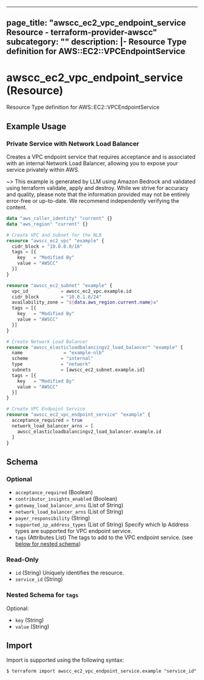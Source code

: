 
---
page_title: "awscc_ec2_vpc_endpoint_service Resource - terraform-provider-awscc"
subcategory: ""
description: |-
  Resource Type definition for AWS::EC2::VPCEndpointService
---

# awscc_ec2_vpc_endpoint_service (Resource)

Resource Type definition for AWS::EC2::VPCEndpointService

## Example Usage

### Private Service with Network Load Balancer

Creates a VPC endpoint service that requires acceptance and is associated with an internal Network Load Balancer, allowing you to expose your service privately within AWS.

~> This example is generated by LLM using Amazon Bedrock and validated using terraform validate, apply and destroy. While we strive for accuracy and quality, please note that the information provided may not be entirely error-free or up-to-date. We recommend independently verifying the content.

```terraform
data "aws_caller_identity" "current" {}
data "aws_region" "current" {}

# Create VPC and Subnet for the NLB
resource "awscc_ec2_vpc" "example" {
  cidr_block = "10.0.0.0/16"
  tags = [{
    key   = "Modified By"
    value = "AWSCC"
  }]
}

resource "awscc_ec2_subnet" "example" {
  vpc_id            = awscc_ec2_vpc.example.id
  cidr_block        = "10.0.1.0/24"
  availability_zone = "${data.aws_region.current.name}a"
  tags = [{
    key   = "Modified By"
    value = "AWSCC"
  }]
}

# Create Network Load Balancer
resource "awscc_elasticloadbalancingv2_load_balancer" "example" {
  name               = "example-nlb"
  scheme            = "internal"
  type              = "network"
  subnets           = [awscc_ec2_subnet.example.id]
  tags = [{
    key   = "Modified By"
    value = "AWSCC"
  }]
}

# Create VPC Endpoint Service
resource "awscc_ec2_vpc_endpoint_service" "example" {
  acceptance_required = true
  network_load_balancer_arns = [
    awscc_elasticloadbalancingv2_load_balancer.example.id
  ]
}
```

<!-- schema generated by tfplugindocs -->
## Schema

### Optional

- `acceptance_required` (Boolean)
- `contributor_insights_enabled` (Boolean)
- `gateway_load_balancer_arns` (List of String)
- `network_load_balancer_arns` (List of String)
- `payer_responsibility` (String)
- `supported_ip_address_types` (List of String) Specify which Ip Address types are supported for VPC endpoint service.
- `tags` (Attributes List) The tags to add to the VPC endpoint service. (see [below for nested schema](#nestedatt--tags))

### Read-Only

- `id` (String) Uniquely identifies the resource.
- `service_id` (String)

<a id="nestedatt--tags"></a>
### Nested Schema for `tags`

Optional:

- `key` (String)
- `value` (String)

## Import

Import is supported using the following syntax:

```shell
$ terraform import awscc_ec2_vpc_endpoint_service.example "service_id"
```
